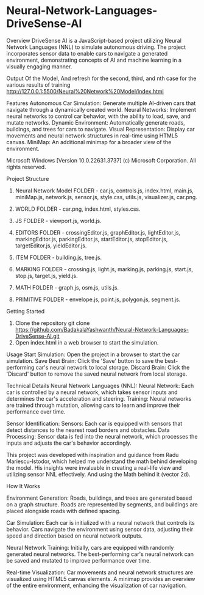 # Neural-Network-Languages-DriveSense-AI

Overview
DriveSense AI is a JavaScript-based project utilizing Neural Network Languages (NNL) to simulate autonomous driving. The project incorporates sensor data to enable cars to navigate a generated environment, demonstrating concepts of AI and machine learning in a visually engaging manner.

Output Of the Model, And refresh for the second, third, and nth case for the various results of training 
http://127.0.0.1:5500/Neural%20Network%20Model/index.html


Features
Autonomous Car Simulation: Generate multiple AI-driven cars that navigate through a dynamically created world.
Neural Networks: Implement neural networks to control car behavior, with the ability to load, save, and mutate networks.
Dynamic Environment: Automatically generate roads, buildings, and trees for cars to navigate.
Visual Representation: Display car movements and neural network structures in real-time using HTML5 canvas.
MiniMap: An additional minimap for a broader view of the environment.

Microsoft Windows [Version 10.0.22631.3737]
(c) Microsoft Corporation. All rights reserved.

Project Structure

1. Neural Network Model FOLDER - 
car.js,
controls.js,
index.html,
main.js,
miniMap.js,
network.js,
sensor.js,
style.css,
utils.js,
visualizer.js,
car.png.

2. WORLD FOLDER -
car.png,
index.html,
styles.css.

3. JS FOLDER -
viewport.js,
world.js.

4. EDITORS FOLDER - 
crossingEditor.js,
graphEditor.js,
lightEditor.js,
markingEditor.js,
parkingEditor.js,
startEditor.js,
stopEditor.js,
targetEditor.js,
yieldEditor.js.

5. ITEM FOLDER -
building.js,
tree.js.

6. MARKING FOLDER -
crossing.js,
light.js,
marking.js,
parking.js,
start.js,
stop.js,
target.js,
yield.js.
        
7. MATH FOLDER -
graph.js,
osm.js,
utils.js.
    
8. PRIMITIVE FOLDER -
envelope.js,
point.js,
polygon.js,
segment.js.
        

Getting Started
1. Clone the repository
git clone https://github.com/BadakalaYashwanth/Neural-Network-Languages-DriveSense-AI.git
2. Open index.html in a web browser to start the simulation.

Usage
Start Simulation: Open the project in a browser to start the car simulation.
Save Best Brain: Click the 'Save' button to save the best-performing car's neural network to local storage.
Discard Brain: Click the 'Discard' button to remove the saved neural network from local storage.

Technical Details
Neural Network Languages (NNL):
Neural Network: Each car is controlled by a neural network, which takes sensor inputs and determines the car's acceleration and steering.
Training: Neural networks are trained through mutation, allowing cars to learn and improve their performance over time.

Sensor Identification:
Sensors: Each car is equipped with sensors that detect distances to the nearest road borders and obstacles.
Data Processing: Sensor data is fed into the neural network, which processes the inputs and adjusts the car's behavior accordingly.

This project was developed with inspiration and guidance from Radu Mariescu-Istodor, which helped me understand the math behind developing the model. His insights were invaluable in creating a real-life view and utilizing sensor NNL effectively. And using the Math behind it (vector 2d).

How It Works

Environment Generation:
Roads, buildings, and trees are generated based on a graph structure.
Roads are represented by segments, and buildings are placed alongside roads with defined spacing.

Car Simulation:
Each car is initialized with a neural network that controls its behavior.
Cars navigate the environment using sensor data, adjusting their speed and direction based on neural network outputs.

Neural Network Training:
Initially, cars are equipped with randomly generated neural networks.
The best-performing car's neural network can be saved and mutated to improve performance over time.

Real-time Visualization:
Car movements and neural network structures are visualized using HTML5 canvas elements.
A minimap provides an overview of the entire environment, enhancing the visualization of car navigation.



